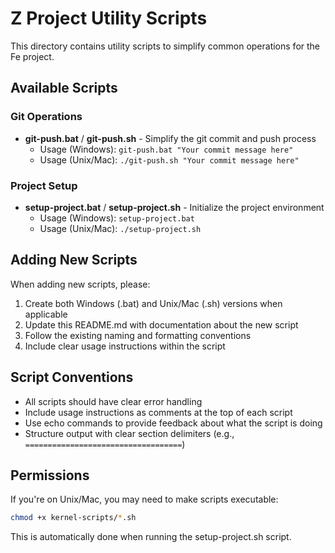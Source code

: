 # Z Project Utility Scripts

This directory contains utility scripts to simplify common operations for the Fe project.

## Available Scripts

### Git Operations

- **git-push.bat** / **git-push.sh** - Simplify the git commit and push process
  - Usage (Windows): `git-push.bat "Your commit message here"`
  - Usage (Unix/Mac): `./git-push.sh "Your commit message here"`

### Project Setup

- **setup-project.bat** / **setup-project.sh** - Initialize the project environment
  - Usage (Windows): `setup-project.bat`
  - Usage (Unix/Mac): `./setup-project.sh`

## Adding New Scripts

When adding new scripts, please:

1. Create both Windows (.bat) and Unix/Mac (.sh) versions when applicable
2. Update this README.md with documentation about the new script
3. Follow the existing naming and formatting conventions
4. Include clear usage instructions within the script

## Script Conventions

- All scripts should have clear error handling
- Include usage instructions as comments at the top of each script
- Use echo commands to provide feedback about what the script is doing
- Structure output with clear section delimiters (e.g., `===================================`)

## Permissions

If you're on Unix/Mac, you may need to make scripts executable:

```bash
chmod +x kernel-scripts/*.sh
```

This is automatically done when running the setup-project.sh script. 